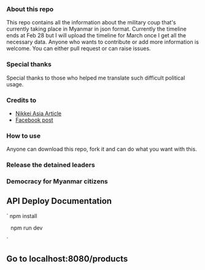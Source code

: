 ### About this repo

This repo contains all the information about the military coup that's currently taking place in Myanmar in json format. Currently the timeline ends at Feb 28 but I will upload the timeline for March once I get all the necessary data. Anyone who wants to contribute or add more information is welcome. You can either pull request or can raise issues.

### Special thanks

Special thanks to those who helped me translate such difficult political usage.

### Credits to

- [Nikkei Asia Article](https://asia.nikkei.com/Spotlight/Myanmar-Coup/Myanmar-coup-Week-of-Feb.1-to-Feb.-21-EU-action-in-focus-as-foreign-ministers-set-to-meet)
- [Facebook post](https://www.facebook.com/100055523349441/posts/235609548299822/?d=n)

### How to use

Anyone can download this repo, fork it and can do what you want with this.

### Release the detained leaders

### Democracy for Myanmar citizens


## API Deploy Documentation

`
 npm install

`
`
npm run dev

`
## Go to localhost:8080/products